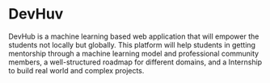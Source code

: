 # DevHuv
DevHub is a machine learning based web application that will empower the students not locally but globally. This platform will help students in getting mentorship through a machine learning model and professional community members, a well-structured roadmap for different domains, and a Internship to build real world and complex projects.
